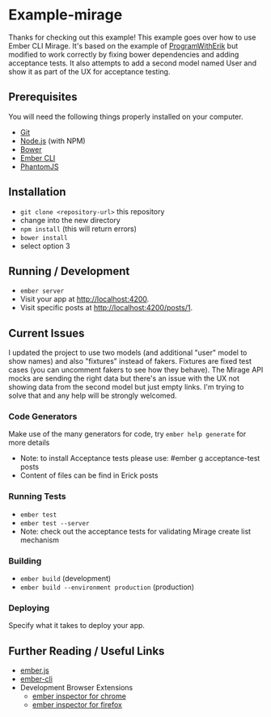 # Example-mirage

Thanks for checking out this example! This example goes over how to use Ember CLI Mirage. It's based on the example of [ProgramWithErik](http://www.programwitherik.com) but modified to work correctly by fixing bower dependencies and adding acceptance tests.  It also attempts to add a second model named User and show it as part of the UX for acceptance testing.

## Prerequisites

You will need the following things properly installed on your computer.

* [Git](http://git-scm.com/)
* [Node.js](http://nodejs.org/) (with NPM)
* [Bower](http://bower.io/)
* [Ember CLI](http://www.ember-cli.com/)
* [PhantomJS](http://phantomjs.org/)

## Installation

* `git clone <repository-url>` this repository
* change into the new directory
* `npm install`   (this will return errors)
* `bower install`
*  select option 3

## Running / Development

* `ember server`
* Visit your app at [http://localhost:4200](http://localhost:4200).
* Visit specific posts at [http://localhost:4200/posts/1](http://localhost:4200/posts/1).

## Current Issues

I updated the project to use two models (and additional "user" model to show names) and also "fixtures" instead of fakers.  Fixtures are fixed test cases (you can uncomment fakers to see how they behave).   The Mirage API mocks are sending the right data but there's an issue with the UX not showing data from the second model but just empty links.  I'm trying to solve that and any help will be strongly welcomed. 


### Code Generators

Make use of the many generators for code, try `ember help generate` for more details
* Note:  to install Acceptance tests please use:   #ember g acceptance-test posts
* Content of files can be find in Erick posts

### Running Tests

* `ember test`
* `ember test --server`
*  Note:  check out the acceptance tests for validating Mirage create list mechanism

### Building

* `ember build` (development)
* `ember build --environment production` (production)

### Deploying

Specify what it takes to deploy your app.

## Further Reading / Useful Links

* [ember.js](http://emberjs.com/)
* [ember-cli](http://www.ember-cli.com/)
* Development Browser Extensions
  * [ember inspector for chrome](https://chrome.google.com/webstore/detail/ember-inspector/bmdblncegkenkacieihfhpjfppoconhi)
  * [ember inspector for firefox](https://addons.mozilla.org/en-US/firefox/addon/ember-inspector/)

